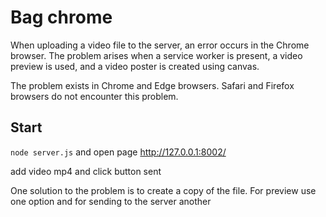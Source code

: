 # Bag chrome
When uploading a video file to the server, an error occurs in the Chrome browser. 
The problem arises when a service worker is present, a video preview is used, and a video poster is created using canvas.

The problem exists in Chrome and Edge browsers. Safari and Firefox browsers do not encounter this problem.

## Start

`node server.js` and open page http://127.0.0.1:8002/

add video mp4 and click button sent

One solution to the problem is to create a copy of the file. For preview use one option and for sending to the server another
